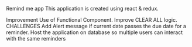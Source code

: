 Remind me app
This application is created using react & redux.

Improvement
Use of Functional Component.
Improve CLEAR ALL logic.
CHALLENGES
Add Alert message if current date passes the due date for a reminder.
Host the application on database so multiple users can interact with the same reminders